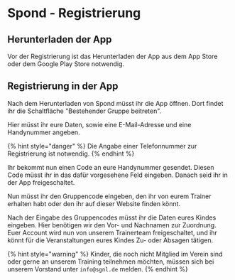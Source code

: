 # Spond - Registrierung

## Herunterladen der App

Vor der Registrierung ist das Herunterladen der App aus dem App Store oder dem Google Play Store notwendig.

## Registrierung in der App

Nach dem Herunterladen von Spond müsst ihr die App öffnen. Dort findet ihr die Schaltfläche "Bestehender Gruppe beitreten".

Hier müsst ihr eure Daten, sowie eine E-Mail-Adresse und eine Handynummer angeben.

{% hint style="danger" %}
Die Angabe einer Telefonnummer zur Registrierung ist notwendig.
{% endhint %}

Ihr bekommt nun einen Code an eure Handynummer gesendet. Diesen Code müsst ihr in das dafür vorgesehene Feld eingeben. Danach seid ihr in der App freigeschaltet.

Nun müsst ihr den Gruppencode eingeben, den ihr von eurem Trainer erhalten habt oder den ihr auf dieser Website finden könnt.

Nach der Eingabe des Gruppencodes müsst ihr die Daten eures Kindes eingeben. Hier benötigen wir den Vor- und Nachnamen zur Zuordnung. Euer Account wird nun von unserem Trainerteam freigeschaltet, und ihr könnt für die Veranstaltungen eures Kindes Zu- oder Absagen tätigen.

{% hint style="warning" %}
Kinder, die noch nicht Mitglied im Verein sind oder gerne an unserem Training teilnehmen möchten, müssen sich bei unserem Vorstand unter `info@sgnl.de` melden.
{% endhint %}
